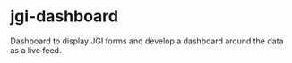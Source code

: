 # jgi-dashboard
Dashboard to display JGI forms and develop a dashboard around the data as a live feed.
